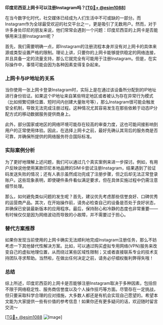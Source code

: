 **印度尼西亚上网卡可以注册Instagram吗？[[TG💪+ @esim1088](https://t.me/s/esim1088)]**

在当今数字化时代，社交媒体已经成为人们生活中不可或缺的一部分。而Instagram作为全球最受欢迎的社交平台之一，更是吸引了无数用户。然而，对于许多身处印尼的朋友来说，他们常常会遇到一个问题：印度尼西亚的上网卡是否能够用来注册Instagram呢？

首先，我们需要明确一点，即Instagram的注册流程本身并没有对上网卡的具体来源或类型设置严格的限制。理论上讲，只要你的上网卡能够提供稳定的网络连接，并且具备一定的流量支持，那么它就完全有可能用于注册Instagram。但是，在实际操作中，事情可能会因为各种因素变得复杂起来。

### 上网卡与IP地址的关系

当你使用一张上网卡登录Instagram时，实际上是在通过该设备所分配到的IP地址进行身份验证。如果这个IP地址来自某些特定地区或者被认为存在异常行为模式（比如频繁切换位置、短时间内创建大量账号等），那么Instagram很可能会触发安全机制，导致无法完成注册过程。这种情况尤其容易发生在那些依赖于动态IP分配方式的移动数据服务提供商身上。

此外，部分国家或地区的网络环境可能存在较高的审查力度，这也可能间接影响到用户的正常使用体验。因此，在选择上网卡之前，最好先确认其背后的服务商是否可靠，并确保所提供的网络服务符合国际标准。

### 实际案例分析

为了更好地理解上述问题，我们可以通过几个真实案例来进一步探讨。例如，有用户反映说他使用某款印尼本地品牌的SIM卡尝试注册Instagram，结果遇到了验证码发送失败的情况；还有人表示虽然成功完成了注册步骤，但之后却无法正常登录账户。这些现象表明，即使硬件条件看似满足要求，但在具体实施过程中仍需注意细节处理。

那么，如何避免类似问题的发生呢？首先，建议优先考虑那些信誉良好、口碑优秀的运营商产品。其次，在开始操作前，请务必检查自己的设备是否处于良好状态，并确保已安装最新版本的应用程序。最后，保持耐心和冷静的态度也非常重要——有时候仅仅是因为网络波动而导致的小故障，并不需要过于担心。

### 替代方案推荐

如果你发现当前使用的上网卡确实无法顺利地完成Instagram注册任务，那么不妨考虑一下其他替代性解决方案。比如，可以通过购买虚拟专用网络(VPN)服务来改变自己的虚拟地理位置，从而绕过某些区域性限制；又或者直接联系专业的技术支持团队寻求帮助。当然啦，在做出任何决定之前，请务必仔细权衡利弊得失哦！

### 总结

综上所述，印度尼西亚的上网卡是否能够注册Instagram取决于多种因素，包括但不限于网络稳定性、服务商信誉度以及个人操作技巧等方面。尽管存在一定挑战，但只要采取科学合理的应对措施，大多数人都还是有机会实现自己愿望的。希望本文能为大家提供一些有价值的参考信息！如果你还有更多疑问的话，欢迎随时留言交流～ 

[[TG💪+ @esim1088](https://t.me/s/esim1088) ![Image](https://i.postimg.cc/4NQfJmqS/Snipaste-2025-05-13-00-14-12.png)]